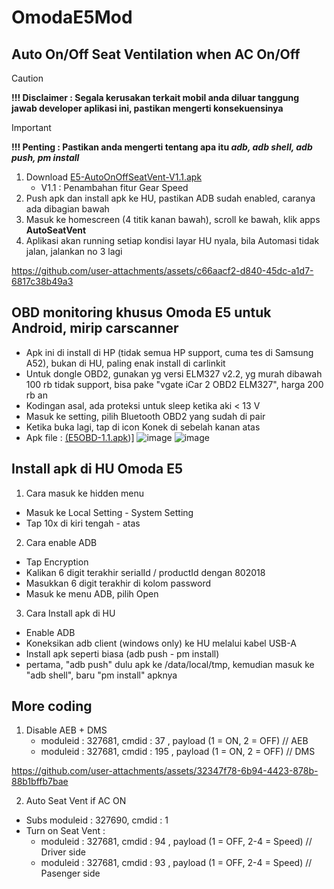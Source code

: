 # OmodaE5Mod

## Auto On/Off Seat Ventilation when AC On/Off
> [!CAUTION]
> **!!! Disclaimer : Segala kerusakan terkait mobil anda diluar tanggung jawab developer aplikasi ini, pastikan mengerti konsekuensinya**
> > [!IMPORTANT]
> **!!! Penting : Pastikan anda mengerti tentang apa itu _adb, adb shell, adb push, pm install_**
1. Download   [E5-AutoOnOffSeatVent-V1.1.apk](https://github.com/sl3per/OmodaE5Mod/raw/main/E5-AutoOnOffSeatVent-V1.1.apk)
     - V1.1 : Penambahan fitur Gear Speed
3. Push apk dan install apk ke HU, pastikan ADB sudah enabled, caranya ada dibagian bawah
4. Masuk ke homescreen (4 titik kanan bawah), scroll ke bawah, klik apps **AutoSeatVent**
5. Aplikasi akan running setiap kondisi layar HU nyala, bila Automasi tidak jalan, jalankan no 3 lagi


https://github.com/user-attachments/assets/c66aacf2-d840-45dc-a1d7-6817c38b49a3


## OBD monitoring khusus Omoda E5 untuk Android, mirip carscanner

- Apk ini di install di HP (tidak semua HP support, cuma tes di Samsung A52), bukan di HU, paling enak install di carlinkit
- Untuk dongle OBD2, gunakan yg versi ELM327 v2.2, yg murah dibawah 100 rb tidak support, bisa pake "vgate iCar 2 OBD2 ELM327", harga 200 rb an
- Kodingan asal, ada proteksi untuk sleep ketika aki < 13 V
- Masuk ke setting, pilih Bluetooth OBD2 yang sudah di pair
- Ketika buka lagi, tap di icon Konek di sebelah kanan atas
- Apk file : 
  [(E5OBD-1.1.apk](https://github.com/sl3per/OmodaE5Mod/raw/main/E5OBD-1.1.apk))]
![image](https://github.com/user-attachments/assets/d1c20bb1-74f3-4b97-a430-73164f1dec0f)
![image](https://github.com/user-attachments/assets/65d3bef3-611b-44cd-9035-a24004fa8b3a)


## Install apk di HU Omoda E5
1. Cara masuk ke hidden menu
  - Masuk ke Local Setting - System Setting
  - Tap 10x di kiri tengah - atas
2. Cara enable ADB
  - Tap Encryption
  - Kalikan 6 digit terakhir serialId /  productId dengan 802018
  - Masukkan 6 digit terakhir di kolom password
  - Masuk ke menu ADB, pilih Open
3. Cara Install apk di HU
  - Enable ADB
  - Koneksikan adb client (windows only) ke HU melalui kabel USB-A
  - Install apk seperti biasa (adb push - pm install)
  - pertama, "adb push" dulu apk ke /data/local/tmp, kemudian masuk ke "adb shell", baru "pm install" apknya

## More coding 
1. Disable AEB + DMS
   - moduleid : 327681, cmdid : 37 , payload (1 = ON, 2 = OFF) // AEB
   - moduleid : 327681, cmdid : 195 , payload (1 = ON, 2 = OFF) // DMS
     

https://github.com/user-attachments/assets/32347f78-6b94-4423-878b-88b1bffb7bae


2. Auto Seat Vent if AC ON
  - Subs moduleid : 327690, cmdid : 1
  - Turn on Seat Vent :
     - moduleid : 327681, cmdid : 94 , payload (1 = OFF, 2-4 = Speed) // Driver side
     - moduleid : 327681, cmdid : 93 , payload (1 = OFF, 2-4 = Speed) // Pasenger side







